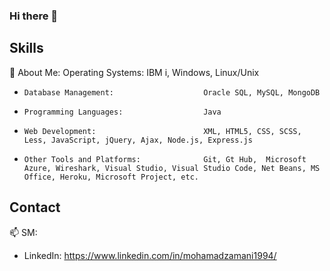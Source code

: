 ### Hi there 👋

## Skills

💬 About Me:
      Operating Systems:                      IBM i, Windows, Linux/Unix
-     Database Management:                    Oracle SQL, MySQL, MongoDB
-     Programming Languages:                  Java
-     Web Development:                        XML, HTML5, CSS, SCSS, Less, JavaScript, jQuery, Ajax, Node.js, Express.js
-     Other Tools and Platforms:              Git, Gt Hub,  Microsoft Azure, Wireshark, Visual Studio, Visual Studio Code, Net Beans, MS Office, Heroku, Microsoft Project, etc.

## Contact

📫 SM:
- LinkedIn: https://www.linkedin.com/in/mohamadzamani1994/
